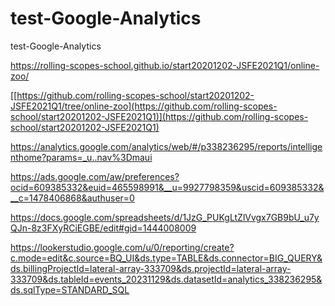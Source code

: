 # test-Google-Analytics
test-Google-Analytics

https://rolling-scopes-school.github.io/start20201202-JSFE2021Q1/online-zoo/

[[https://github.com/rolling-scopes-school/start20201202-JSFE2021Q1/tree/online-zoo](https://github.com/rolling-scopes-school/start20201202-JSFE2021Q1)](https://github.com/rolling-scopes-school/start20201202-JSFE2021Q1)

https://analytics.google.com/analytics/web/#/p338236295/reports/intelligenthome?params=_u..nav%3Dmaui

https://ads.google.com/aw/preferences?ocid=609385332&euid=465598991&__u=9927798359&uscid=609385332&__c=1478406868&authuser=0

https://docs.google.com/spreadsheets/d/1JzG_PUKgLtZlVvgx7GB9bU_u7yQJn-8z3FXyRCiEGBE/edit#gid=1444008009

https://lookerstudio.google.com/u/0/reporting/create?c.mode=edit&c.source=BQ_UI&ds.type=TABLE&ds.connector=BIG_QUERY&ds.billingProjectId=lateral-array-333709&ds.projectId=lateral-array-333709&ds.tableId=events_20231129&ds.datasetId=analytics_338236295&ds.sqlType=STANDARD_SQL
